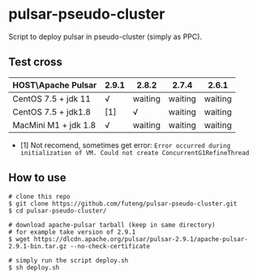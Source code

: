 # pulsar-pseudo-cluster
Script to deploy pulsar in pseudo-cluster (simply as PPC).

## Test cross

| HOST\Apache Pulsar   | 2.9.1 | 2.8.2   | 2.7.4   | 2.6.1   |
| -------------------- | ----- | ------- | ------- | ------- |
| CentOS 7.5 + jdk 11  | √     | waiting | waiting | waiting |
| CentOS 7.5 + jdk1.8  | [1]   | √       | waiting | waiting |
| MacMini M1 + jdk 1.8 | √     | waiting | waiting | waiting |

- [1] Not recomend, sometimes get error: `Error occurred during initialization of VM. Could not create ConcurrentG1RefineThread`

## How to use

```shell
# clone this repo
$ git clone https://github.com/futeng/pulsar-pseudo-cluster.git
$ cd pulsar-pseudo-cluster/

# download apache-pulsar tarball (keep in same directory)
# for example take version of 2.9.1
$ wget https://dlcdn.apache.org/pulsar/pulsar-2.9.1/apache-pulsar-2.9.1-bin.tar.gz --no-check-certificate

# simply run the script deploy.sh
$ sh deploy.sh
```

 
